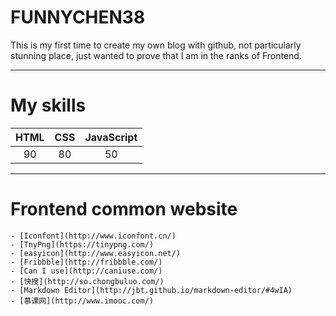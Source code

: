 # FUNNYCHEN38

This is my first time to create my own blog with github, not particularly stunning place, just wanted to prove that I am in the ranks of Frontend.

---

# My skills

|    HTML    |    CSS    | JavaScript |
|   :----:   |   :---:   |:----------:|
|     90     |    80     |     50     |

---

# Frontend common website

	- [Iconfont](http://www.iconfont.cn/)
	- [TnyPng](https://tinypng.com/)
	- [easyicon](http://www.easyicon.net/)
	- [Fribbble](http://fribbble.com/)
	- [Can I use](http://caniuse.com/)
	- [快搜](http://so.chongbuluo.com/)
	- [Markdown Editor](http://jbt.github.io/markdown-editor/#4wIA)
	- [慕课网](http://www.imooc.com/)